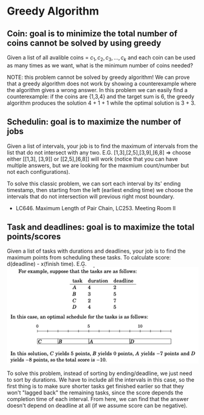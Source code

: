 # Greedy Algorithm

## Coin: goal is to minimize the total number of coins **cannot be solved by using greedy**

Given a list of all avalible coins = ${c_1, c_2, c_3, ..., c_k}$ and each coin can be used as many times as we want, what is the minimum number of coins needed?

NOTE: this problem cannot be solved by greedy algorithm! We can prove that a greedy algorithm does not work by showing a counterexample where the algorithm gives a wrong answer. In this problem we can easily find a counterexample: if the coins are {1,3,4} and the target sum is 6, the greedy algorithm produces the solution 4 + 1 + 1 while the optimal solution is 3 + 3.

## Schedulin: goal is to maximize the **number** of jobs

Given a list of intervals, your job is to find the maximum of intervals from the list that do not intersect with any two. E.G. [1,3],[2,5],[3,9],[6,8] => choose either [[1,3], [3,9]] or [[2,5],[6,8]] will work (notice that you can have multiple answers, but we are looking for the maxmium count/number but not each configurations).

To solve this classic problem, we can sort each interval by its' ending timestamp, then starting from the left (earliest ending time) we choose the intervals that do not intersection will previous right most boundary.

* LC646. Maximum Length of Pair Chain, LC253. Meeting Room II

## Task and deadlines: goal is to maximize the total points/scores

Given a list of tasks with durations and deadlines, your job is to find the maximum points from scheduling these tasks. To calculate score: d(deadline) - x(finish time). E.G. ![Screen Shot 2020-10-06 at 3.49.12 PM.png](resources/4C329B817F174221E725245711D51228.png)

To solve this problem, instead of sorting by ending/deadline, we just need to sort by durations. We have to include all the intervals in this case, so the first thing is to make sure shorter tasks get finished earlier so that they won't "lagged back" the remaining tasks, since the score depends the completion time of each interval. From here, we can find that the answer doesn't depend on deadline at all (if we assume score can be negative).